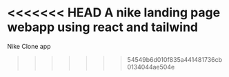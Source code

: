 <<<<<<< HEAD
A nike landing page webapp using react and tailwind
=======
Nike Clone app
>>>>>>> 54549b6d010f835a441481736cb0134044ae504e

